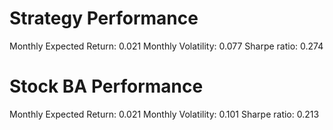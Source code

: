 # Strategy Performance
Monthly Expected Return: 0.021
Monthly Volatility: 0.077
Sharpe ratio: 0.274
# Stock BA Performance
Monthly Expected Return: 0.021
Monthly Volatility: 0.101
Sharpe ratio: 0.213
